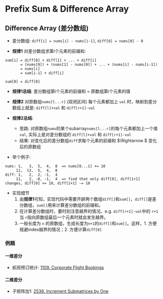 # Prefix Sum & Difference Array

## Difference Array (差分数组)

* 差分数组: `diff[i] = nums[i] - nums[i-1]`, `diff[0] = nums[0] - 0`

* **规律1** 对差分数组求第i个元素的前缀和:
```
sum[i] = diff[0] + diff[1] + ... + diff[i]
       = (nums[0]) + (nums[1] - nums[0]) + ... + (nums[i] - nums[i-1])
       = nums[i]
       = sum[i-1] + diff[i]

sum[0] = diff[0]
```

* **规律1总结**: 差分数组第i个元素的前缀和 = 原数组第i个元素的值

* **规律2** 对原数组`nums[l...r]` (双闭区间) 每个元素都加上 `val` 时，映射到差分数组上就是: `diff[l]+val` 和 `diff[r+1]-val`

* **规律2总结**:
    * 思路: 对原数组`nums`的某个subarray`nums[l...r]`的每个元素都加上一个值 `val`, 实际上是对差分数组的 `diff[l]+val` 和 `diff[r+1]-val`
    * 结果: 对变化后的差分数组`diff`求每个元素的前缀和 $\Rightarrow $ 变化后的原数组

* 举个例子:
```
nums: 1,   3,  5,  4,  8  => nums[0...1] += 10
     11,  13,  5,  4,  8
diff: 1,   2,  2, -1,  4
     11,   2, -8, -1,  4  => find that only diff[0], diff[1+1] changes, diff[0] += 10, diff[1+1] -= 10 
```

* 实现细节
    1. 由**规律1**可知，实现代码中需要开辟两个数组`diff[]`和`sum[]`，`diff[]`是差分数组，`sum[]`用来计算差分数组的前缀和。
    2. 在计算差分数组时，要时刻注意越界的情况。e.g. `diff[r+1]-val`中的 `r+1`当 `r`指向原数组最后一个元素时就会发生越界。
    3. 一般长度为 `n` 的原数组，生成长度为`n+1`的`diff[]`和`sum[]`。这样，1. 方便规避index越界的情况；2. 方便计算`diff[0]`

### 例题

#### 一维差分

* 航班预订统计: [1109. Corporate Flight Bookings](https://leetcode.com/problems/corporate-flight-bookings/description/)

#### 二维差分

* 子矩阵加1: [2536. Increment Submatrices by One](https://leetcode.com/problems/increment-submatrices-by-one/)